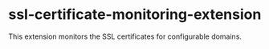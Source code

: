 ssl-certificate-monitoring-extension
====================================

This extension monitors the SSL certificates for configurable domains.
